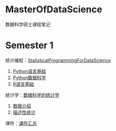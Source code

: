 # MasterOfDataScience
数据科学硕士课程笔记

# Semester 1

统计编程：[StatisticalProgrammingForDataScience](https://github.com/YeJiu97/MasterOfDataScience/tree/main/01-StatisticalProgrammingForDataScience)
1. [Python语言基础](https://github.com/YeJiu97/MasterOfDataScience/tree/main/01-StatisticalProgrammingForDataScience/01-PythonFundamentals)
2. [Python数据科学](https://github.com/YeJiu97/MasterOfDataScience/tree/main/01-StatisticalProgrammingForDataScience/02-PytonForBigData)
3. [R语言基础](https://github.com/YeJiu97/MasterOfDataScience/tree/main/01-StatisticalProgrammingForDataScience/03-RFoundation)

统计学：[数据科学的统计学](https://github.com/YeJiu97/MasterOfDataScience/tree/main/01-StatisticsForDataScience) 
1. [数据介绍](https://github.com/YeJiu97/MasterOfDataScience/tree/main/01-StatisticsForDataScience/01-IntroductionToData)
2. [描述性统计](https://github.com/YeJiu97/MasterOfDataScience/tree/main/01-StatisticsForDataScience/02-DescriptiveStatistics)

课件：[课件汇总](https://github.com/YeJiu97/MasterOfDataScience/tree/main/01-StatisticsForDataScience/LectureFiles)

